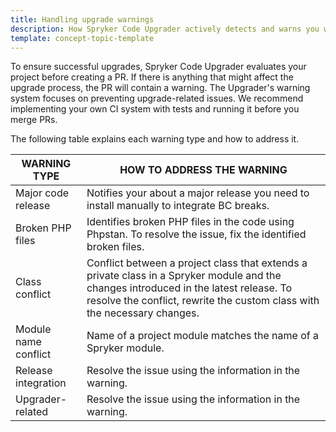 ```yaml
---
title: Handling upgrade warnings
description: How Spryker Code Upgrader actively detects and warns you when your code becomes incompatible with the code in upgraded modules
template: concept-topic-template
---
```


To ensure successful upgrades, Spryker Code Upgrader evaluates your project before creating a PR. If there is anything that might affect the upgrade process, the PR will contain a warning. The Upgrader's warning system focuses on preventing upgrade-related issues. We recommend implementing your own CI system with tests and running it before you merge PRs.

The following table explains each warning type and how to address it.

| WARNING TYPE | HOW TO ADDRESS THE WARNING |
| - | - |
| Major code release | Notifies your about a major release you need to install manually to integrate BC breaks. |
| Broken PHP files | Identifies broken PHP files in the code using Phpstan. To resolve the issue, fix the identified broken files. |
| Class conflict | Conflict between a project class that extends a private class in a Spryker module and the changes introduced in the latest release. To resolve the conflict, rewrite the custom class with the necessary changes. |
| Module name conflict | Name of a project module matches the name of a Spryker module. | To resolve the issue, rename the project-level module. |
| Release integration | Resolve the issue using the information in the warning. |
| Upgrader-related | Resolve the issue using the information in the warning. |
